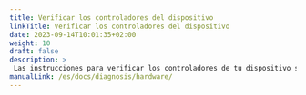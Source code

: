 ```yaml
---
title: Verificar los controladores del dispositivo
linkTitle: Verificar los controladores del dispositivo
date: 2023-09-14T10:01:35+02:00
weight: 10
draft: false
description: >
 Las instrucciones para verificar los controladores de tu dispositivo se pueden encontrar aquí
manualLink: /es/docs/diagnosis/hardware/
---
```

